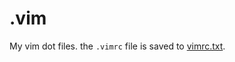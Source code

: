 .vim
====

My vim dot files. the ```.vimrc``` file is saved to [vimrc.txt](https://github.com/jfrazelle/.vim/blob/master/vimrc.txt).


